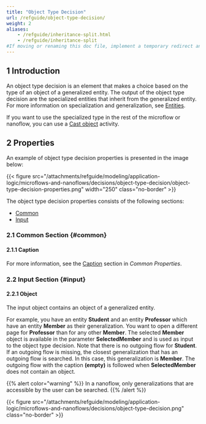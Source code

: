 ```yaml
---
title: "Object Type Decision"
url: /refguide/object-type-decision/
weight: 2
aliases:
    - /refguide/inheritance-split.html
    - /refguide/inheritance-split
#If moving or renaming this doc file, implement a temporary redirect and let the respective team know they should update the URL in the product. See Mapping to Products for more details.
---
```


## 1 Introduction

An object type decision is an element that makes a choice based on the type of an object of a generalized entity. The output of the object type decision are the specialized entities that inherit from the generalized entity. For more information on specialization and generalization, see [Entities](/refguide/entities/).

If you want to use the specialized type in the rest of the microflow or nanoflow, you can use a [Cast object](/refguide/cast-object/) activity.

## 2 Properties

An example of object type decision properties is presented in the image below:

{{< figure src="/attachments/refguide/modeling/application-logic/microflows-and-nanoflows/decisions/object-type-decision/object-type-decision-properties.png"   width="250"  class="no-border" >}}

The object type decision properties consists of the following sections:

* [Common](#common)
* [Input](#input)

### 2.1 Common Section {#common} 

#### 2.1.1 Caption

For more information, see the [Caption](/refguide/microflow-element-common-properties/#caption) section in *Common Properties*.

### 2.2 Input Section {#input}

#### 2.2.1 Object

The input object contains an object of a generalized entity.

For example, you have an entity **Student** and an entity **Professor** which have an entity **Member** as their generalization. You want to open a different page for **Professor** than for any other **Member**. The selected **Member** object is available in the parameter **SelectedMember** and is used as input to the object type decision. Note that there is no outgoing flow for **Student**. If an outgoing flow is missing, the closest generalization that has an outgoing flow is searched. In this case, this generalization is **Member**. The outgoing flow with the caption **(empty)** is followed when **SelectedMember** does not contain an object.

{{% alert color="warning" %}}
In a nanoflow, only generalizations that are accessible by the user can be searched.
{{% /alert %}}

{{< figure src="/attachments/refguide/modeling/application-logic/microflows-and-nanoflows/decisions/object-type-decision.png" class="no-border" >}}

